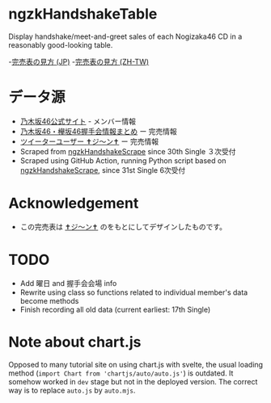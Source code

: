 # ngzkHandshakeTable
 Display handshake/meet-and-greet sales of each Nogizaka46 CD in a reasonably good-looking table.

-[完売表の見方 (JP)](https://ameblo.jp/seto-kasumi/entry-11695182533.html) 
-[完売表の見方 (ZH-TW)](https://pttyes.com/SakaTalk/M.1648729058.A.59E) 

# データ源
- [乃木坂46公式サイト](nogizaka46.com) - メンバー情報
- [乃木坂46・欅坂46握手会情報まとめ](https://ameblo.jp/seto-kasumi/) ー 完売情報
- [ツイーターユーザー ✝︎ジ〜ン✝︎](https://twitter.com/lovefiaa) ー 完売情報
- Scraped from [ngzkHandshakeScrape](https://github.com/universallyleo/ngzkHandshakeScrape) since 30th Single ３次受付
- Scraped using GitHub Action, running Python script based on [ngzkHandshakeScrape](https://github.com/universallyleo/ngzkHandshakeScrape), since 31st Single 6次受付

# Acknowledgement
- この完売表は [✝︎ジ〜ン✝︎](https://twitter.com/lovefiaa) のをもとにしてデザインしたものです。


# TODO
- Add 曜日 and 握手会会場 info
- Rewrite using class so functions related to individual member's data become methods
- Finish recording all old data (current earliest: 17th Single)

# Note about chart.js

Opposed to many tutorial site on using chart.js with svelte, the usual loading method (`import Chart from 'chartjs/auto/auto.js'`) is outdated.  It somehow worked in `dev` stage but not in the deployed version.  The correct way is to replace `auto.js` by `auto.mjs`.